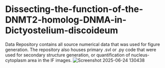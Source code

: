 # Dissecting-the-function-of-the-DNMT2-homolog-DNMA-in-Dictyostelium-discoideum
Data Repository contains all source numerical data that was used for figure generation. The repository also houses primary .svl or .py code that were used for secondary structure generation, or quantification of nucleus-cytoplasm area in the IF images. 
![Screenshot 2025-06-24 130438](https://github.com/user-attachments/assets/714f9b3f-0d02-4d52-b253-42c5b3cb406e)
